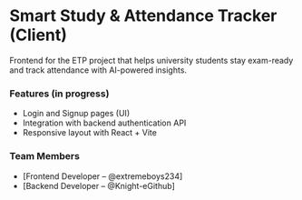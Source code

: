 # Smart Study & Attendance Tracker (Client)

Frontend for the ETP project that helps university students stay exam-ready and track attendance with AI-powered insights.

### Features (in progress)
- Login and Signup pages (UI)
- Integration with backend authentication API
- Responsive layout with React + Vite

### Team Members
- [Frontend Developer – @extremeboys234]
- [Backend Developer – @Knight-eGithub]
